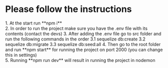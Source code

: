 <h1>Please follow the instructions</h1>
1. At the start run **npm i** <br>
2. In order to run the project make sure you have the .env file with its contents (contact the devs)
3. After adding the .env file go to src folder and run the following commands in the order
    3.1 sequelize db:create
    3.2 sequelize db:migrate
    3.3 sequelize db:seed:all
4. Then go to the root folder and run **npm start** for running the project on port 2000 (you can change this in settings) <br>
5. Running **npm run dev** will result in running the project in nodemon
